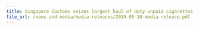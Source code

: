 ```yaml
---
title: Singapore Customs seizes largest haul of duty-unpaid cigarettes in 2019
file_url: /news-and-media/media-releases/2019-05-10-media-release.pdf
---
```

